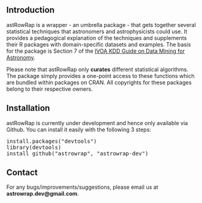 Introduction
------------

astRowRap is a wrapper - an umbrella package - that gets together several statistical techniques that astronomers and astrophysicists could use. It provides a pedagogical explanation of the techniques and supplements their R packages with domain-specific datasets and examples. The basis for the package is Section 7 of the [IVOA KDD Guide on Data Mining for Astronomy](http://wiki.ivoa.net/twiki/bin/view/IVOA/IvoaKDDguideUnused). 

Please note that astRowRap only __curates__ different statistical algorithms. The package simply provides a one-point access to these functions which are bundled within packages on CRAN. All copyrights for these packages belong to their respective owners.  

Installation
------------

astRowRap is currently under development and hence only available via Github. You can install it easily with the following 3 steps:
<pre>install.packages("devtools")
library(devtools)
install_github("astrowrap", "astrowrap-dev")
</pre>

Contact
-------
For any bugs/improvements/suggestions, please email us at __astrowrap.dev@gmail.com__.
